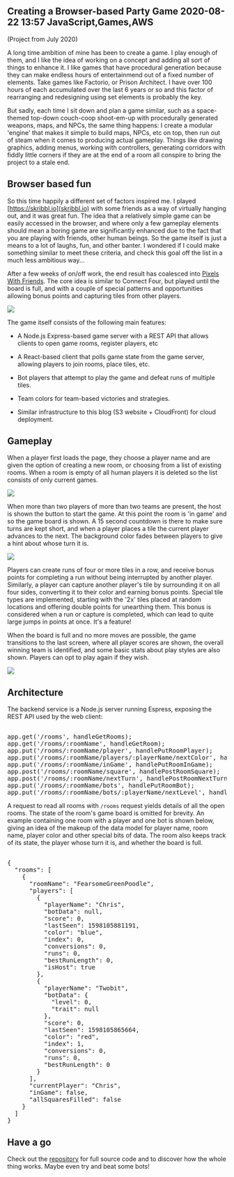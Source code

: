 Creating a Browser-based Party Game
2020-08-22 13:57
JavaScript,Games,AWS
---

(Project from July 2020)

A long time ambition of mine has been to create a game. I play enough of them,
and I like the idea of working on a concept and adding all sort of things to
enhance it. I like games that have procedural generation because they can make
endless hours of entertainmend out of a fixed number of elements. Take games
like Factorio, or Prison Architect. I have over 100 hours of each accumulated
over the last 6 years or so and this factor of rearranging and redesigning using
set elements is probably the key.

But sadly, each time I sit down and plan a game similar, such as a space-themed
top-down couch-coop shoot-em-up with procedurally generated weapons, maps, and
NPCs, the same thing happens: I create a modular 'engine' that makes it simple
to build maps, NPCs, etc on top, then run out of steam when it comes to
producing actual gameplay. Things like drawing graphics, adding menus, working
with controllers, generating corridors with fiddly little corners if they are
at the end of a room all conspire to bring the project to a stale end.

## Browser based fun

So this time happily a different set of factors inspired me. I played
[https://skribbl.io](skribbl.io) with some friends as a way of virtually hanging
out, and it was great fun. The idea that a relatively simple game can be easily
accessed in the browser, and where only a few gameplay elements should mean a
boring game are significantly enhanced due to the fact that you are playing with
friends, other human beings. So the game itself is just a means to a lot of
laughs, fun, and other banter. I wondered if I could make something similar to
meet these criteria, and check this goal off the list in a much less ambitious
way...

After a few weeks of on/off work, the end result has coalesced into
[Pixels With Friends](https://pixels.chrislewis.me.uk). The core idea is similar
to Connect Four, but played until the board is full, and with a couple of
special patterns and opportunities allowing bonus points and capturing tiles
from other players.

![](assets/media/2020/08/ingame.png)

The game itself consists of the following main features:

- A Node.js Express-based game server with a REST API that allows clients to open game rooms, register players, etc

- A React-based client that polls game state from the game server, allowing players to join rooms, place tiles, etc.

- Bot players that attempt to play the game and defeat runs of multiple tiles.

- Team colors for team-based victories and strategies.

- Similar infrastructure to this blog (S3 website + CloudFront) for cloud deployment.

## Gameplay

When a player first loads the page, they choose a player name and are given the
option of creating a new room, or choosing from a list of existing rooms. When
a room is empty of all human players it is deleted so the list consists of only
current games.

![](assets/media/2020/08/roomlist.png)

When more than two players of more than two teams are present, the host is shown
the button to start the game. At this point the room is 'in game' and so the
game board is shown. A 15 second countdown is there to make sure turns are kept
short, and when a player places a tile the current player advances to the next.
The background color fades between players to give a hint about whose turn it
is.

![](assets/media/2020/08/turns.gif)

Players can create runs of four or more tiles in a row, and receive bonus points
for completing a run without being interrupted by another player. Similarly, a
player can capture another player's tile by surrounding it on all four sides,
converting it to their color and earning bonus points. Special tile types are
implemented, starting with the '2x' tiles placed at random locations and
offering double points for unearthing them. This bonus is considered when a
run or capture is completed, which can lead to quite large jumps in points at
once. It's a feature!

When the board is full and no more moves are possible, the game transitions to
the last screen, where all player scores are shown, the overall winning team is
identified, and some basic stats about play styles are also shown. Players can
opt to play again if they wish.

![](assets/media/2020/08/gamefinished.png)

## Architecture

The backend service is a Node.js server running Espress, exposing the REST API
used by the web client:

<!-- language="js" -->
<pre><div class="code-block">
app.get('/rooms', handleGetRooms);
app.get('/rooms/:roomName', handleGetRoom);
app.put('/rooms/:roomName/player', handlePutRoomPlayer);
app.put('/rooms/:roomName/players/:playerName/nextColor', handlePutRoomPlayerNextColor);
app.put('/rooms/:roomName/inGame', handlePutRoomInGame);
app.post('/rooms/:roomName/square', handlePostRoomSquare);
app.post('/rooms/:roomName/nextTurn', handlePostRoomNextTurn);
app.put('/rooms/:roomName/bots', handlePutRoomBot);
app.put('/rooms/:roomName/bots/:playerName/nextLevel', handlePutRoomBotNextLevel);
</div></pre>

A request to read all rooms with <code>/rooms</code> request yields details of
all the open rooms. The state of the room's game board is omitted for brevity.
An example containing one room with a player and one bot is shown below, giving
an idea of the makeup of the data model for player name, room name, player color
and other special bits of data. The room also keeps track of its state, the
player whose turn it is, and whether the board is full.

<pre><div class="code-block">
{
  "rooms": [
    {
      "roomName": "FearsomeGreenPoodle",
      "players": [
        {
          "playerName": "Chris",
          "botData": null,
          "score": 0,
          "lastSeen": 1598105881191,
          "color": "blue",
          "index": 0,
          "conversions": 0,
          "runs": 0,
          "bestRunLength": 0,
          "isHost": true
        },
        {
          "playerName": "Twobit",
          "botData": {
            "level": 0,
            "trait": null
          },
          "score": 0,
          "lastSeen": 1598105865664,
          "color": "red",
          "index": 1,
          "conversions": 0,
          "runs": 0,
          "bestRunLength": 0
        }
      ],
      "currentPlayer": "Chris",
      "inGame": false,
      "allSquaresFilled": false
    }
  ]
}
</div></pre>

## Have a go

Check out the [repository](https://github.com/c-d-lewis/pixels-with-friends) for
full source code and to discover how the whole thing works. Maybe even try and
beat some bots!
